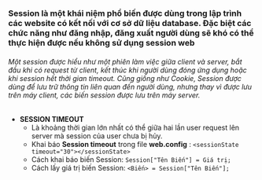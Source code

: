 ### Session là một khái niệm phổ biến được dùng trong lập trình các website có kết nối với cơ sở dữ liệu database. Đặc biệt các chức năng như đăng nhập, đăng xuất người dùng sẽ khó có thể thực hiện được nếu không sử dụng session web
###### Một session được hiểu như một phiên làm việc giữa client và server, bắt đầu khi có request từ client, kết thúc khi người dùng đóng ứng dụng hoặc khi session hết thời gian timeout. Cũng giống như Cookie, Session được dùng để lưu trữ thông tin liên quan đến người dùng, nhưng thay vì được lưu trên máy client, các biến session được lưu trên máy server.
- **SESSION TIMEOUT**
  - Là khoảng thời gian lớn nhất có thể giữa hai lần user request lên server mà session của user chưa bị hủy.
  - Khai báo **Session timeout** trong file **web.config** : `<sessionState timeout="30"></sessionState>`
  - Cách khai báo biến Session: `Session["Tên Biến"] = Giá trị;`
  - Cách lấy giá trị biến Session: `<Biến> = Session["Tên Biến"];`
